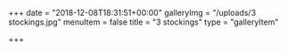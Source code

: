 +++
date = "2018-12-08T18:31:51+00:00"
galleryImg = "/uploads/3 stockings.jpg"
menuItem = false
title = "3 stockings"
type = "galleryItem"

+++
